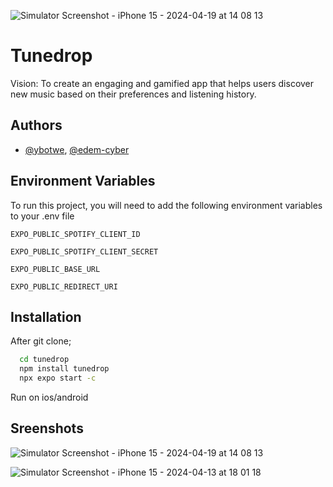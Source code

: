 ![Simulator Screenshot - iPhone 15 - 2024-04-19 at 14 08 13](https://github.com/TuneDropLab/tunedrop/assets/51761485/71824b5c-f0f4-4cc4-9723-a9e24df5c90b)
# Tunedrop

Vision: To create an engaging and gamified app that helps users discover new music based on their preferences and listening history.


## Authors


- [@ybotwe](https://github.com/ybotwe), [@edem-cyber](https://www.github.com/edem-cyber)





## Environment Variables

To run this project, you will need to add the following environment variables to your .env file

`EXPO_PUBLIC_SPOTIFY_CLIENT_ID`

`EXPO_PUBLIC_SPOTIFY_CLIENT_SECRET`

`EXPO_PUBLIC_BASE_URL`

`EXPO_PUBLIC_REDIRECT_URI`
## Installation

After git clone;

```bash
  cd tunedrop
  npm install tunedrop
  npx expo start -c
```

Run on ios/android

## Sreenshots
![Simulator Screenshot - iPhone 15 - 2024-04-19 at 14 08 13](https://github.com/TuneDropLab/tunedrop/assets/51761485/0d631435-76f5-483a-8baa-2d57d05021ac)

![Simulator Screenshot - iPhone 15 - 2024-04-13 at 18 01 18](https://github.com/TuneDropLab/tunedrop/assets/51761485/fe4b3d3d-77a6-40bf-85ed-3977abb1a882)




    
